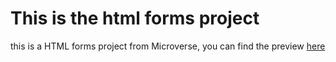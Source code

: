# This is the html forms project
this is a HTML forms project from Microverse, you can find the preview [here](https://muhenge.github.io/signupForm/signup.html)
